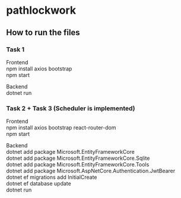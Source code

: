 # pathlockwork

## How to run the files 

### Task 1 

Frontend <br>
npm install axios bootstrap <br>
npm start<br>

Backend <br>
dotnet run <br>



### Task 2 + Task 3 (Scheduler is implemented)

Frontend <br>
npm install axios bootstrap react-router-dom <br>
npm start

Backend<br>
dotnet add package Microsoft.EntityFrameworkCore<br>
dotnet add package Microsoft.EntityFrameworkCore.Sqlite<br>
dotnet add package Microsoft.EntityFrameworkCore.Tools<br>
dotnet add package Microsoft.AspNetCore.Authentication.JwtBearer<br>
dotnet ef migrations add InitialCreate<br>
dotnet ef database update<br>
dotnet run<br>

